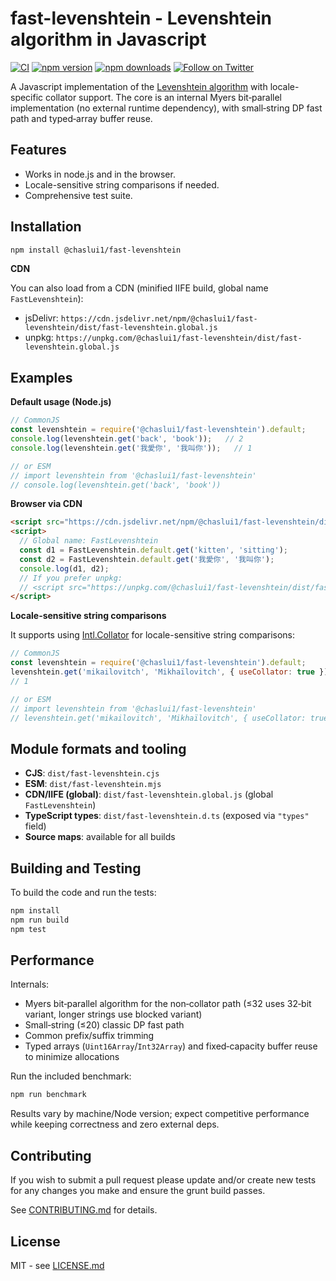 # fast-levenshtein - Levenshtein algorithm in Javascript

[![CI](https://github.com/ChasLui/fast-levenshtein/actions/workflows/ci.yml/badge.svg)](https://github.com/ChasLui/fast-levenshtein/actions/workflows/ci.yml)
[![npm version](https://img.shields.io/npm/v/%40chaslui1%2Ffast-levenshtein.svg)](https://www.npmjs.com/package/@chaslui1/fast-levenshtein)
[![npm downloads](https://img.shields.io/npm/dm/%40chaslui1%2Ffast-levenshtein.svg)](https://www.npmjs.com/package/@chaslui1/fast-levenshtein)
[![Follow on Twitter](https://img.shields.io/twitter/url/http/shields.io.svg?style=social&label=Follow&maxAge=2592000)](https://twitter.com/chaslui1)

A Javascript implementation of the [Levenshtein algorithm](http://en.wikipedia.org/wiki/Levenshtein_distance) with locale-specific collator support. The core is an internal Myers bit‑parallel implementation (no external runtime dependency), with small‑string DP fast path and typed‑array buffer reuse.

## Features

* Works in node.js and in the browser.
* Locale-sensitive string comparisons if needed.
* Comprehensive test suite.

## Installation

```bash
npm install @chaslui1/fast-levenshtein
```

**CDN**

You can also load from a CDN (minified IIFE build, global name `FastLevenshtein`):

- jsDelivr: `https://cdn.jsdelivr.net/npm/@chaslui1/fast-levenshtein/dist/fast-levenshtein.global.js`
- unpkg: `https://unpkg.com/@chaslui1/fast-levenshtein/dist/fast-levenshtein.global.js`

## Examples

**Default usage (Node.js)**

```javascript
// CommonJS
const levenshtein = require('@chaslui1/fast-levenshtein').default;
console.log(levenshtein.get('back', 'book'));   // 2
console.log(levenshtein.get('我愛你', '我叫你'));   // 1

// or ESM
// import levenshtein from '@chaslui1/fast-levenshtein'
// console.log(levenshtein.get('back', 'book'))
```

**Browser via CDN**

```html
<script src="https://cdn.jsdelivr.net/npm/@chaslui1/fast-levenshtein/dist/fast-levenshtein.global.js"></script>
<script>
  // Global name: FastLevenshtein
  const d1 = FastLevenshtein.default.get('kitten', 'sitting');
  const d2 = FastLevenshtein.default.get('我愛你', '我叫你');
  console.log(d1, d2);
  // If you prefer unpkg:
  // <script src="https://unpkg.com/@chaslui1/fast-levenshtein/dist/fast-levenshtein.global.js"></script>
</script>
```

**Locale-sensitive string comparisons**

It supports using [Intl.Collator](https://developer.mozilla.org/en-US/docs/Web/JavaScript/Reference/Global_Objects/Collator) for locale-sensitive  string comparisons:

```javascript
// CommonJS
const levenshtein = require('@chaslui1/fast-levenshtein').default;
levenshtein.get('mikailovitch', 'Mikhaïlovitch', { useCollator: true });
// 1

// or ESM
// import levenshtein from '@chaslui1/fast-levenshtein'
// levenshtein.get('mikailovitch', 'Mikhaïlovitch', { useCollator: true })
```

## Module formats and tooling

- **CJS**: `dist/fast-levenshtein.cjs`
- **ESM**: `dist/fast-levenshtein.mjs`
- **CDN/IIFE (global)**: `dist/fast-levenshtein.global.js` (global `FastLevenshtein`)
- **TypeScript types**: `dist/fast-levenshtein.d.ts` (exposed via `"types"` field)
- **Source maps**: available for all builds

## Building and Testing

To build the code and run the tests:

```bash
npm install
npm run build
npm test
```

## Performance

Internals:

- Myers bit‑parallel algorithm for the non‑collator path (≤32 uses 32‑bit variant, longer strings use blocked variant)
- Small‑string (≤20) classic DP fast path
- Common prefix/suffix trimming
- Typed arrays (`Uint16Array`/`Int32Array`) and fixed‑capacity buffer reuse to minimize allocations

Run the included benchmark:

```bash
npm run benchmark
```

Results vary by machine/Node version; expect competitive performance while keeping correctness and zero external deps.

## Contributing

If you wish to submit a pull request please update and/or create new tests for any changes you make and ensure the grunt build passes.

See [CONTRIBUTING.md](https://github.com/chaslui/fast-levenshtein/blob/master/CONTRIBUTING.md) for details.

## License

MIT - see [LICENSE.md](https://github.com/chaslui/fast-levenshtein/blob/master/LICENSE.md)
